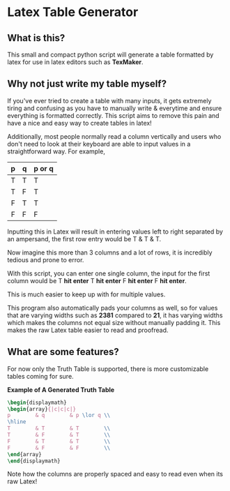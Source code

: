 # Latex Table Generator
## What is this?
This small and compact python script will generate a table formatted by latex for use in latex editors such as __TexMaker__.

## Why not just write my table myself?
If you've ever tried to create a table with many inputs, it gets extremely tiring and confusing as you have to manually write & everytime and ensure everything is formatted correctly. This script aims to remove this pain and have a nice and easy way to create tables in latex!

Additionally, most people normally read a column vertically and users who don't need to look at their keyboard are able to input values in a straightforward way.
For example,

| p | q | p or q |
|:-:|---|--------|
| T | T | T      |
| T | F | T      |
| F | T | T      |
| F | F | F      |

Inputting this in Latex will result in entering values left to right separated by an ampersand, the first row entry would be T & T & T.

Now imagine this more than 3 columns and a lot of rows, it is incredibly tedious and prone to error.

With this script, you can enter one single column, the input for the first column would be T **__hit enter__** T **__hit enter__** F **__hit enter__** F **__hit enter__**.

This is much easier to keep up with for multiple values.

This program also automatically pads your columns as well, so for values that are varying widths such as **2381** compared to **21**, it has varying widths which makes the columns not equal size without manually padding it. This makes the raw Latex table easier to read and proofread.

## What are some features?
For now only the Truth Table is supported, there is more customizable tables coming for sure.

**Example of A Generated Truth Table**
```latex
\begin{displaymath}
\begin{array}{|c|c|c|}
p        & q        & p \lor q \\
\hline
T        & T        & T        \\
T        & F        & T        \\
F        & T        & T        \\
F        & F        & F        \\
\end{array}
\end{displaymath}
```
Note how the columns are properly spaced and easy to read even when its raw Latex!
